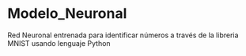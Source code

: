 # Modelo_Neuronal
Red Neuronal entrenada para identificar números a través de la libreria MNIST usando lenguaje Python
